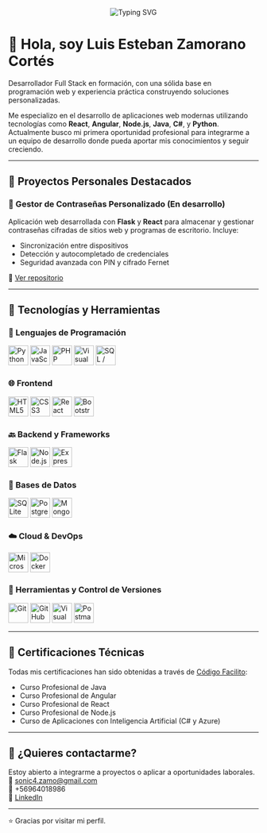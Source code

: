 <!-- Banner animado tipo "typing" (optimizado) -->
<p align="center">
  <img 
    src="https://readme-typing-svg.demolab.com?font=Fira+Code&pause=1000&color=00F700&center=true&vCenter=true&width=600&lines=Hola%2C+soy+Luis+Zamorano.;Desarrollador+Full+Stack+en+formaci%C3%B3n.;Apasionado+por+crear+y+aprender." 
    alt="Typing SVG" />
</p>


# 👋 Hola, soy Luis Esteban Zamorano Cortés

Desarrollador Full Stack en formación, con una sólida base en programación web y experiencia práctica construyendo soluciones personalizadas.

Me especializo en el desarrollo de aplicaciones web modernas utilizando tecnologías como **React**, **Angular**, **Node.js**, **Java**, **C#**, y **Python**. Actualmente busco mi primera oportunidad profesional para integrarme a un equipo de desarrollo donde pueda aportar mis conocimientos y seguir creciendo.

---

## 🚀 Proyectos Personales Destacados

### 🔐 Gestor de Contraseñas Personalizado (En desarrollo)
Aplicación web desarrollada con **Flask** y **React** para almacenar y gestionar contraseñas cifradas de sitios web y programas de escritorio. Incluye:
- Sincronización entre dispositivos
- Detección y autocompletado de credenciales
- Seguridad avanzada con PIN y cifrado Fernet

🔗 [Ver repositorio](https://github.com/luiszamorano-dev/password-manager)

---

## 🧠 Tecnologías y Herramientas
<!-- Lenguajes -->
<h3>🧠 Lenguajes de Programación</h3>
<p>
  <img src="https://cdn.jsdelivr.net/gh/devicons/devicon/icons/python/python-original.svg" height="40" title="Python" />
  <img src="https://cdn.jsdelivr.net/gh/devicons/devicon/icons/javascript/javascript-original.svg" height="40" title="JavaScript" />
  <img src="https://cdn.jsdelivr.net/gh/devicons/devicon/icons/php/php-original.svg" height="40" title="PHP" />
  <img src="https://cdn.jsdelivr.net/gh/devicons/devicon/icons/csharp/csharp-original.svg" height="40" title="Visual Basic / C#" />
  <img src="https://cdn.jsdelivr.net/gh/devicons/devicon/icons/mysql/mysql-original.svg" height="40" title="SQL / MySQL" />
</p>

<!-- Frontend -->
<h3>🌐 Frontend</h3>
<p>
  <img src="https://cdn.jsdelivr.net/gh/devicons/devicon/icons/html5/html5-original.svg" height="40" title="HTML5" />
  <img src="https://cdn.jsdelivr.net/gh/devicons/devicon/icons/css3/css3-original.svg" height="40" title="CSS3" />
  <img src="https://cdn.jsdelivr.net/gh/devicons/devicon/icons/react/react-original.svg" height="40" title="React" />
  <img src="https://cdn.jsdelivr.net/gh/devicons/devicon/icons/bootstrap/bootstrap-original.svg" height="40" title="Bootstrap" />
</p>

<!-- Backend -->
<h3>🔙 Backend y Frameworks</h3>
<p>
  <img src="https://cdn.jsdelivr.net/gh/devicons/devicon/icons/flask/flask-original.svg" height="40" title="Flask" />
  <img src="https://cdn.jsdelivr.net/gh/devicons/devicon/icons/nodejs/nodejs-original.svg" height="40" title="Node.js" />
  <img src="https://cdn.jsdelivr.net/gh/devicons/devicon/icons/express/express-original.svg" height="40" title="Express.js" />
</p>

<!-- Bases de datos -->
<h3>💾 Bases de Datos</h3>
<p>
  <img src="https://cdn.jsdelivr.net/gh/devicons/devicon/icons/sqlite/sqlite-original.svg" height="40" title="SQLite" />
  <img src="https://cdn.jsdelivr.net/gh/devicons/devicon/icons/postgresql/postgresql-original.svg" height="40" title="PostgreSQL" />
  <img src="https://cdn.jsdelivr.net/gh/devicons/devicon/icons/mongodb/mongodb-original.svg" height="40" title="MongoDB" />
</p>

<!-- Cloud y DevOps -->
<h3>☁️ Cloud & DevOps</h3>
<p>
  <img src="https://cdn.jsdelivr.net/gh/devicons/devicon/icons/azure/azure-original.svg" height="40" title="Microsoft Azure" />
  <img src="https://cdn.jsdelivr.net/gh/devicons/devicon/icons/docker/docker-original.svg" height="40" title="Docker" />
</p>

<!-- Herramientas -->
<h3>🔧 Herramientas y Control de Versiones</h3>
<p>
  <img src="https://cdn.jsdelivr.net/gh/devicons/devicon/icons/git/git-original.svg" height="40" title="Git" />
  <img src="https://cdn.jsdelivr.net/gh/devicons/devicon/icons/github/github-original.svg" height="40" title="GitHub" />
  <img src="https://cdn.jsdelivr.net/gh/devicons/devicon/icons/vscode/vscode-original.svg" height="40" title="Visual Studio Code" />
  <img src="https://cdn.jsdelivr.net/gh/devicons/devicon/icons/postman/postman-original.svg" height="40" title="Postman" />
</p>


---

## 📜 Certificaciones Técnicas

Todas mis certificaciones han sido obtenidas a través de [Código Facilito](https://codigofacilito.com):

- Curso Profesional de Java  
- Curso Profesional de Angular  
- Curso Profesional de React  
- Curso Profesional de Node.js  
- Curso de Aplicaciones con Inteligencia Artificial (C# y Azure)

---

## 🤝 ¿Quieres contactarme?

Estoy abierto a integrarme a proyectos o aplicar a oportunidades laborales.  
📩 sonic4.zamo@gmail.com  
📱 +56964018986  
🔗 [LinkedIn](https://www.linkedin.com/in/luiszamorano-dev)

---

⭐ Gracias por visitar mi perfil.
